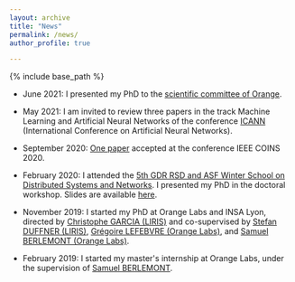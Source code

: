 ```yaml
---
layout: archive
title: "News"
permalink: /news/
author_profile: true

---
```


{% include base_path %}

* June 2021: I presented my PhD to the [scientific committee of Orange](https://www.orange.com/fr/conseil-scientifique).

* May 2021: I am invited to review three papers in the track Machine Learning and Artificial Neural Networks of the conference [ICANN](https://e-nns.org/icann2021/) (International Conference on Artificial Neural Networks).

* September 2020: [One paper](https://naji-najari.github.io/publications/coins20) accepted at the conference IEEE COINS 2020.

* February 2020: I attended the [5th GDR RSD and ASF Winter School on Distributed Systems and Networks](https://sites.google.com/site/rsdwinterschool/home). I presented my PhD in the doctoral workshop. Slides are available [here](https://github.com/Naji-Najari/naji-najari.github.io/blob/master/Presentation.pdf).

* November 2019: I started my PhD at Orange Labs and INSA Lyon, directed by [Christophe GARCIA (LIRIS)](https://christophegarciafr.wixsite.com/home-page/) and co-supervised by [Stefan DUFFNER (LIRIS)](http://u0016403263.user.hosting-agency.de/), [Grégoire LEFEBVRE (Orange Labs)](https://sites.google.com/site/gregoirelefebvre2/), and [Samuel BERLEMONT (Orange Labs)](https://dblp.org/pid/134/0509.html). 

* February 2019: I started my master's internship at Orange Labs, under the supervision of [Samuel BERLEMONT](https://dblp.org/pid/134/0509.html).  
